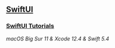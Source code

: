 ## [SwiftUI](https://developer.apple.com/documentation/swiftui)

### [SwiftUI  Tutorials](https://developer.apple.com/tutorials/swiftui)

*macOS Big Sur 11 & Xcode 12.4 & Swift 5.4*
